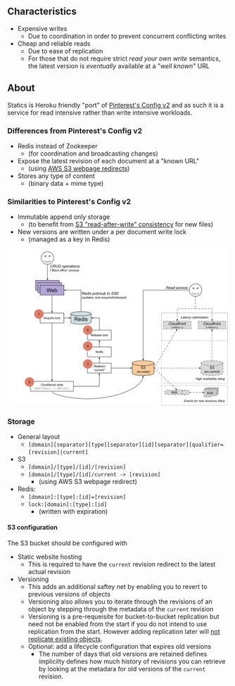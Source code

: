 ## Characteristics

* Expensive writes
   * Due to coordination in order to prevent concurrent conflicting writes
* Cheap and reliable reads
   * Due to ease of replication
   * For those that do not require strict _read your own write_ semantics, the latest version is _eventually_ available at a "_well known_" URL

## About

Statics is Heroku friendly "port" of [Pinterest's Config v2](https://medium.com/@Pinterest_Engineering/serving-configuration-data-at-scale-with-high-availability-8612521c1108)
and as such it is a service for read intensive rather than write intensive workloads.

### Differences from Pinterest's Config v2

* Redis instead of Zookeeper
   * (for coordination and broadcasting changes)
* Expose the latest revision of each document at a "known URL"
   * (using [AWS S3 webpage redirects](http://docs.aws.amazon.com/AmazonS3/latest/dev/how-to-page-redirect.html))
* Stores any type of content
   * (binary data + mime type)

### Similarities to Pinterest's Config v2

* Immutable append only storage
  * (to benefit from [S3 "read-after-write" consistency](http://docs.aws.amazon.com/AmazonS3/latest/dev/Introduction.html#ConsistencyMode) for new files)
* New versions are written under a per document write lock
  * (managed as a key in Redis)

<img src="design.svg"/>

### Storage

* General layout
   * `[domain][separator][type][separator][id][separator][qualifier=[revision]|current]`
* S3
   * `[domain]/[type]/[id]/[revision]`
   * `[domain]/[type]/[id]/current -> [revision]`
      * (using AWS S3 webpage redirect)
* Redis:
   * `[domain]:[type]:[id]=[revision]`
   * `lock:[domain]:[type]:[id]`
      * (written with expiration)

#### S3 configuration

The S3 bucket should be configured with
* Static website hosting
   * This is required to have the `current` revision redirect to the latest actual revision
* Versioning
   * This adds an additional saftey net by enabling you to revert to previous versions of objects
   * Versioning also allows you to iterate through the revisions of an object by stepping through the metadata of the `current` revision
   * Versioning is a pre-requeisite for bucket-to-bucket replication but need not be enabled from the start if you do not intend to use replication from the start. However adding replication later will [not replicate existing objects](https://docs.aws.amazon.com/AmazonS3/latest/dev/crr-what-is-isnot-replicated.html).
   * Optional: add a lifecycle configuration that expires old versions
      * The number of days that old versions are retained defines implicilty defines how much history of revisions you can retrieve by looking at the metadara for old versions of the `current` revision.
